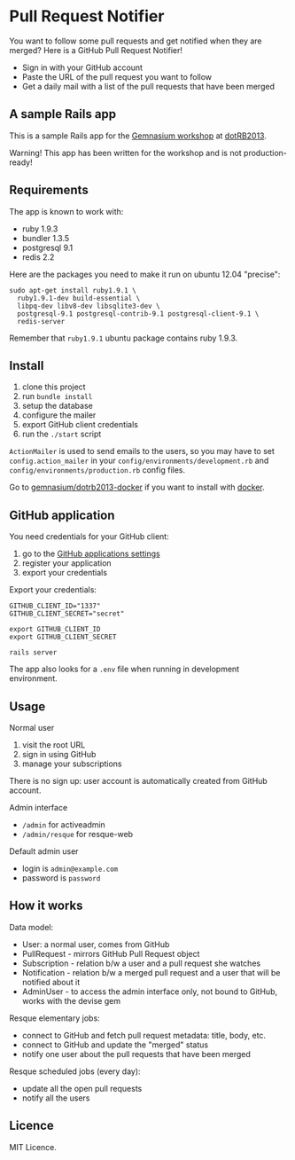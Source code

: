 Pull Request Notifier
=====================

You want to follow some pull requests and get notified when they are merged? Here is a GitHub Pull Request Notifier!

* Sign in with your GitHub account
* Paste the URL of the pull request you want to follow
* Get a daily mail with a list of the pull requests that have been merged

A sample Rails app
------------------

This is a sample Rails app for the [Gemnasium workshop](http://www.dotrb.eu/workshops#gemnasium) at [dotRB2013](http://www.dotrb.eu/).

Warning! This app has been written for the workshop and is not production-ready!

Requirements
------------

The app is known to work with:

* ruby 1.9.3
* bundler 1.3.5
* postgresql 9.1
* redis 2.2

Here are the packages you need to make it run on ubuntu 12.04 "precise":

```
sudo apt-get install ruby1.9.1 \
  ruby1.9.1-dev build-essential \
  libpq-dev libv8-dev libsqlite3-dev \
  postgresql-9.1 postgresql-contrib-9.1 postgresql-client-9.1 \
  redis-server
```

Remember that `ruby1.9.1` ubuntu package contains ruby 1.9.3.

Install
-------

1. clone this project
1. run `bundle install`
1. setup the database
1. configure the mailer
1. export GitHub client credentials
1. run the `./start` script

`ActionMailer` is used to send emails to the users, so you may have to set `config.action_mailer` in your `config/environments/development.rb` and `config/environments/production.rb` config files.

Go to [gemnasium/dotrb2013-docker](https://github.com/gemnasium/dotrb2013-docker) if you want to install with [docker](http://docker.io).

GitHub application
------------------

You need credentials for your GitHub client:

1. go to the [GitHub applications settings](https://github.com/settings/applications)
1. register your application
1. export your credentials

Export your credentials:

```
GITHUB_CLIENT_ID="1337"
GITHUB_CLIENT_SECRET="secret"

export GITHUB_CLIENT_ID
export GITHUB_CLIENT_SECRET

rails server
```

The app also looks for a `.env` file when running in development environment.

Usage
-----

Normal user

1. visit the root URL
1. sign in using GitHub
1. manage your subscriptions

There is no sign up: user account is automatically created from GitHub account.

Admin interface

* `/admin` for activeadmin
* `/admin/resque` for resque-web

Default admin user

* login is `admin@example.com`
* password is `password`

How it works
------------

Data model:

* User: a normal user, comes from GitHub
* PullRequest - mirrors GitHub Pull Request object
* Subscription - relation b/w a user and a pull request she watches
* Notification - relation b/w a merged pull request and a user that will be notified about it
* AdminUser - to access the admin interface only, not bound to GitHub, works with the devise gem

Resque elementary jobs:

* connect to GitHub and fetch pull request metadata: title, body, etc.
* connect to GitHub and update the "merged" status
* notify one user about the pull requests that have been merged

Resque scheduled jobs (every day):

* update all the open pull requests
* notify all the users

Licence
-------

MIT Licence.


